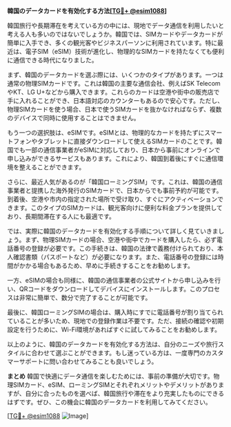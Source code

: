 **韓国のデータカードを有効化する方法[[TG💪+ @esim1088](https://t.me/s/esim1088)]**

韓国旅行や長期滞在を考えている方の中には、現地でデータ通信を利用したいと考える人も多いのではないでしょうか。韓国では、SIMカードやデータカードが簡単に入手でき、多くの観光客やビジネスパーソンに利用されています。特に最近は、電子SIM（eSIM）技術が進化し、物理的なSIMカードを持たなくても便利に通信できる時代になりました。

まず、韓国のデータカードを選ぶ際には、いくつかのタイプがあります。一つは通常の物理SIMカードです。これは韓国の主要な通信会社、例えばSK TelecomやKT、LG U+などから購入できます。これらのカードは空港や街中の販売店で手に入れることができ、日本語対応のカウンターもあるので安心です。ただし、物理SIMカードを使う場合、日本で使うSIMカードを抜かなければならず、複数のデバイスで同時に使用することはできません。

もう一つの選択肢は、eSIMです。eSIMとは、物理的なカードを持たずにスマートフォンやタブレットに直接ダウンロードして使えるSIMカードのことです。韓国でも一部の通信事業者がeSIMに対応しており、日本から事前にオンラインで申し込みができるサービスもあります。これにより、韓国到着後にすぐに通信環境を整えることができます。

さらに、最近人気があるのが「韓国ローミングSIM」です。これは、韓国の通信事業者と提携した海外発行のSIMカードで、日本からでも事前予約が可能です。到着後、空港や市内の指定された場所で受け取り、すぐにアクティベーションできます。このタイプのSIMカードは、観光客向けに便利な料金プランを提供しており、長期間滞在する人にも最適です。

では、実際に韓国のデータカードを有効化する手順について詳しく見ていきましょう。まず、物理SIMカードの場合、空港や街中でカードを購入したら、必ず電話番号の登録が必要です。この手続きは、韓国の法律で義務付けられており、本人確認書類（パスポートなど）が必要になります。また、電話番号の登録には時間がかかる場合もあるため、早めに手続きすることをお勧めします。

一方、eSIMの場合も同様に、韓国の通信事業者の公式サイトから申し込みを行い、QRコードをダウンロードしてデバイスにインストールします。このプロセスは非常に簡単で、数分で完了することが可能です。

最後に、韓国ローミングSIMの場合は、購入時にすでに電話番号が割り当てられていることが多いため、現地での登録作業は不要です。ただ、接続の確認や初期設定を行うために、Wi-Fi環境があればすぐに試してみることをお勧めします。

以上のように、韓国のデータカードを有効化する方法は、自分のニーズや旅行スタイルに合わせて選ぶことができます。もし迷っている方は、一度専門のカスタマーサポートに問い合わせてみることも良いでしょう。

**まとめ**
韓国で快適にデータ通信を楽しむためには、事前の準備が大切です。物理SIMカード、eSIM、ローミングSIMとそれぞれメリットやデメリットがありますが、自分に合ったものを選べば、韓国旅行や滞在をより充実したものにできるはずです。ぜひ、この機会に韓国のデータカードを利用してみてください。

[[TG💪+ @esim1088](https://t.me/s/esim1088) ![Image](https://i.postimg.cc/Y0z9fWf4/image.png)]